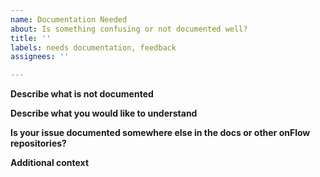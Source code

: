 ```yaml
---
name: Documentation Needed
about: Is something confusing or not documented well?
title: ''
labels: needs documentation, feedback
assignees: ''

---
```


**Describe what is not documented**

**Describe what you would like to understand**

**Is your issue documented somewhere else in the docs or other onFlow repositories?**

**Additional context**
